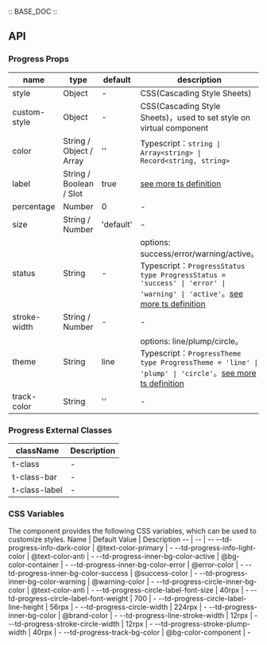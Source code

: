 :: BASE_DOC ::

## API

### Progress Props

name | type | default | description | required
-- | -- | -- | -- | --
style | Object | - | CSS(Cascading Style Sheets) | N
custom-style | Object | - | CSS(Cascading Style Sheets)，used to set style on virtual component | N
color | String / Object / Array | '' | Typescript：`string \| Array<string> \| Record<string, string>` | N
label | String / Boolean / Slot | true | [see more ts definition](https://github.com/Tencent/tdesign-miniprogram/blob/develop/packages/components/common/common.ts) | N
percentage | Number | 0 | \- | N
size | String / Number | 'default' | \- | N
status | String | - | options: success/error/warning/active。Typescript：`ProgressStatus` `type ProgressStatus = 'success' \| 'error' \| 'warning' \| 'active'`。[see more ts definition](https://github.com/Tencent/tdesign-miniprogram/tree/develop/packages/components/progress/type.ts) | N
stroke-width | String / Number | - | \- | N
theme | String | line | options: line/plump/circle。Typescript：`ProgressTheme` `type ProgressTheme = 'line' \| 'plump' \| 'circle'`。[see more ts definition](https://github.com/Tencent/tdesign-miniprogram/tree/develop/packages/components/progress/type.ts) | N
track-color | String | '' | \- | N

### Progress External Classes

className | Description
-- | --
t-class | \-
t-class-bar | \-
t-class-label | \-

### CSS Variables

The component provides the following CSS variables, which can be used to customize styles.
Name | Default Value | Description 
-- | -- | --
--td-progress-info-dark-color | @text-color-primary | - 
--td-progress-info-light-color | @text-color-anti | - 
--td-progress-inner-bg-color-active | @bg-color-container | - 
--td-progress-inner-bg-color-error | @error-color | - 
--td-progress-inner-bg-color-success | @success-color | - 
--td-progress-inner-bg-color-warning | @warning-color | - 
--td-progress-circle-inner-bg-color | @text-color-anti | - 
--td-progress-circle-label-font-size | 40rpx | - 
--td-progress-circle-label-font-weight | 700 | - 
--td-progress-circle-label-line-height | 56rpx | - 
--td-progress-circle-width | 224rpx | - 
--td-progress-inner-bg-color | @brand-color | - 
--td-progress-line-stroke-width | 12rpx | - 
--td-progress-stroke-circle-width | 12rpx | - 
--td-progress-stroke-plump-width | 40rpx | - 
--td-progress-track-bg-color | @bg-color-component | -